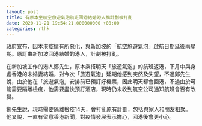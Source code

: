 ```yaml
---
layout: post
title: 有原本坐航空旅遊氣泡航班回港結婚港人稱計劃被打亂
date: 2020-11-21 19:54:21.000000000 +08:00
categories: rthk
---
```


政府宣布，因本港疫情有所惡化，與新加坡的「航空旅遊氣泡」啟航日期延後兩星期。原訂由新加坡回港結婚的港人，計劃被打亂。

在新加坡工作的港人鄭先生，原本乘搭明天「旅遊氣泡」的航班返港，下月中與身處香港的未婚妻結婚，對今次「旅遊氣泡」延期他感到突然及失望，不過鄭先生說，由於他在「旅遊氣泡」安排前已預訂好機票，因此明天都會回港，不過由於可能需要隔離檢疫，他需要盡快預訂酒店，現時仍未收到航空公司通知航班會否有改變。

鄭先生說，現時需要隔離檢疫14天，會打亂原有計劃，包括與家人和朋友相聚。他又說，一直有留意香港新聞，對疫情發展表示擔心，回港後會更小心。
